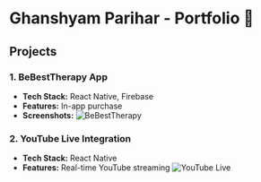 # Ghanshyam Parihar - Portfolio 🚀

## Projects
### 1. BeBestTherapy App
- **Tech Stack:** React Native, Firebase
- **Features:** In-app purchase
- **Screenshots:**
  ![BeBestTherapy](./images/bebesttherapy.png)

### 2. YouTube Live Integration
- **Tech Stack:** React Native
- **Features:** Real-time YouTube streaming
  ![YouTube Live](./images/youtube-live.png)
